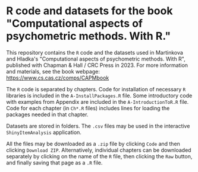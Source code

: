# R code and datasets for the book "Computational aspects of psychometric methods. With R."

This repository contains the `R` code and the datasets used in Martinkova and Hladka's "Computational aspects of psychometric methods. With R", published with Chapman & Hall / CRC Press in 2023. For more information and materials, see the book webpage: https://www.cs.cas.cz/comps/CAPMbook 

The `R` code is separated by chapters. Code for installation of necessary `R` libraries is included in the `A-InstallPackages.R` file. Some introductory code with examples from Appendix are included in the `A-IntroductionToR.R` file. Code for each chapter (in `Ch*.R` files) includes lines for loading the packages needed in that chapter. 

Datasets are stored in folders. The `.csv` files may be used in the interactive `ShinyItemAnalysis` application. 

All the files may be downloaded as a `.zip` file by clicking `Code` and then clicking `Download ZIP`. Alternatively, individual chapters can be downloaded separately by clicking on the name of the `R` file, then clicking the `Raw` button, and finally saving that page as a `.R` file.
